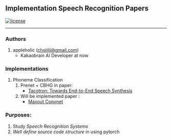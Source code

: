 ## Implementation Speech Recognition Papers

[![license](https://img.shields.io/github/license/mashape/apistatus.svg?maxAge=2592000)](https://github.com/AppleHolic/PytorchSR/LICENSE)

---

### Authors

1. appleholic (choiilji@gmail.com)
    - Kakaobrain AI Developer at now

### Implementations

1. Phoneme Classification
    1. Prenet + CBHG in paper:
        - [Tacotron: Towards End-to-End Speech Synthesis](https://arxiv.org/abs/1703.10135)
    2. Will be implemented paper : 
        - [Maxout Convnet](https://link.springer.com/content/pdf/10.1186%2Fs13636-015-0068-3.pdf)
    
### Purposes:

1. Study *Speech Recognition Systems*
2. *Well define source code structure* in using pytorch 
